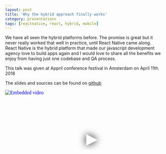 ```yaml
---
layout: post
title: 'Why the hybrid approach finally works'
category: presentations
tags: [reactnative, react, hybrid, mobile]
---
```


We have all seen the hybrid platforms before. The promise is great but it never really worked that well in practice, until React Native came along. React Native is the hybrid platform that made our javascript development agency love to build apps again and I would love to share all the benefits we enjoy from having just one codebase and QA process.

This talk was given at Appril conference festival in Amsterdam on April 11th 2018

The slides and sources can be found on [github](https://github.com/peterpeerdeman/why-the-hybrid-approach-finally-works)

<iframe
  width="560"
  height="315"
  src="https://www.youtube.com/embed/ei-uWP-Wczk"
  srcdoc="<style>*{padding:0;margin:0;overflow:hidden}html,body{height:100%}img,span{position:absolute;width:100%;top:0;bottom:0;margin:auto}span{height:1.5em;text-align:center;font:48px/1.5 sans-serif;color:white;text-shadow:0 0 0.5em black}</style><a href=https://www.youtube.com/embed/ei-uWP-Wczk?autoplay=1><img src=https://img.youtube.com/vi/ei-uWP-Wczk/hqdefault.jpg alt='Embedded video'><span>▶</span></a>"
  frameborder="0"
  allow="accelerometer; autoplay; encrypted-media; gyroscope; picture-in-picture"
  allowfullscreen
  title="Embedded video"
></iframe>
